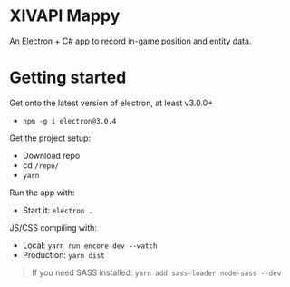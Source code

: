 # XIVAPI Mappy

An Electron + C# app to record in-game position and entity data.

# Getting started

Get onto the latest version of electron, at least v3.0.0+

- `npm -g i electron@3.0.4`

Get the project setup:

- Download repo
- cd `/repo/`
- `yarn`

Run the app with:

- Start it: `electron .`

JS/CSS compiling with:

- Local: `yarn run encore dev --watch`
- Production: `yarn dist`

> If you need SASS installed: `yarn add sass-loader node-sass --dev`

